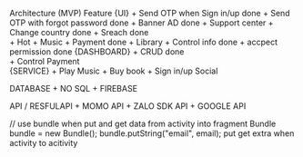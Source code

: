 Architecture
(MVP)
Feature 
  {UI}
      + Send OTP when Sign in/up            done
      + Send OTP with forgot password       done
      + Banner AD                           done
      + Support center
      + Change country                     done
      + Sreach                             done       
      + Hot
      + Music
      + Payment                            done
      + Library
      + Control info                       done
      + accpect permission                 done 
  {DASHBOARD}
      + CRUD                               done       
      + Control Payment                    
  {SERVICE}
      + Play Music
      + Buy book
      + Sign in/up Social  

      
DATABASE
      + NO SQL
      + FIREBASE

API / RESFULAPI
      + MOMO API
      + ZALO SDK API
      + GOOGLE API

 // use bundle when put and get data from activity into fragment
        Bundle bundle = new Bundle();
        bundle.putString("email", email);
put get extra when activity to acitivity
  
  
